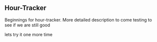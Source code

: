 ## Hour-Tracker
Beginnings for hour-tracker. More detailed description to come
testing to see if we are still good

lets try it one more time